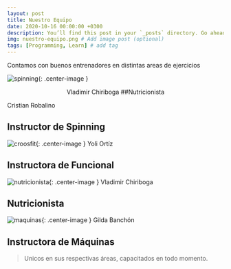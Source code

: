 ```yaml
---
layout: post
title: Nuestro Equipo
date: 2020-10-16 00:00:00 +0300
description: You’ll find this post in your `_posts` directory. Go ahead and edit it and re-build the site to see your changes. # Add post description (optional)
img: nuestro-equipo.png # Add image post (optional)
tags: [Programming, Learn] # add tag
---
```

Contamos con buenos entrenadores en distintas areas de ejercicios



![spinning]({{site.baseurl}}/assets/img/Instructor-Spinning.jpg){: .center-image }
<p style="text-align:center;">
Vladimir Chiriboga
##Nutricionista
</p>



Cristian Robalino
## Instructor de Spinning




![croosfit]({{site.baseurl}}/assets/img/Instructor-CrossFit.jpg){: .center-image }
Yoli Ortíz
## Instructora de Funcional




![nutricionista]({{site.baseurl}}/assets/img/Nutricionista.jpg){: .center-image }
Vladimir Chiriboga
## Nutricionista




![maquinas]({{site.baseurl}}/assets/img/Instructor-Maquinas.jpg){: .center-image }
Gilda Banchón
## Instructora de Máquinas




>Unicos en sus respectivas áreas, capacitados en todo momento.


